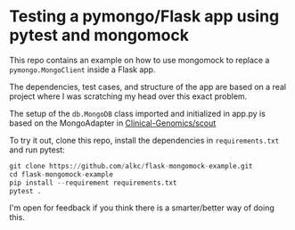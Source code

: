 # Testing a pymongo/Flask app using pytest and mongomock

This repo contains an example on how to use mongomock to replace a `pymongo.MongoClient` inside a Flask app.

The dependencies, test cases, and structure of the app are based on a real project where I was scratching my head over this exact problem.

The setup of the `db.MongoDB` class imported and initialized in app.py is based on the MongoAdapter in [Clinical-Genomics/scout](https://github.com/Clinical-Genomics/scout/blob/main/scout/adapter/mongo/base.py)

To try it out, clone this repo, install the dependencies in `requirements.txt` and run pytest:

``` python
git clone https://github.com/alkc/flask-mongomock-example.git
cd flask-mongomock-example
pip install --requirement requirements.txt
pytest .
```

I'm open for feedback if you think there is a smarter/better way of doing this.
